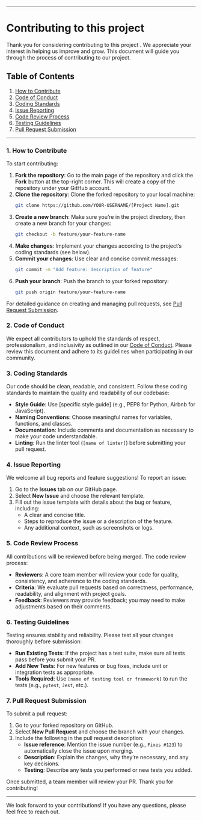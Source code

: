 
---

# Contributing to this project

Thank you for considering contributing to this project . We appreciate your interest in helping us improve and grow. This document will guide you through the process of contributing to our project.

## Table of Contents

1. [How to Contribute](#how-to-contribute)
2. [Code of Conduct](#code-of-conduct)
3. [Coding Standards](#coding-standards)
4. [Issue Reporting](#issue-reporting)
5. [Code Review Process](#code-review-process)
6. [Testing Guidelines](#testing-guidelines)
7. [Pull Request Submission](#pull-request-submission)

---

### 1. How to Contribute

To start contributing:

1. **Fork the repository**: Go to the main page of the repository and click the **Fork** button at the top-right corner. This will create a copy of the repository under your GitHub account.
2. **Clone the repository**: Clone the forked repository to your local machine:
   ```bash
   git clone https://github.com/YOUR-USERNAME/[Project Name].git
   ```
3. **Create a new branch**: Make sure you’re in the project directory, then create a new branch for your changes:
   ```bash
   git checkout -b feature/your-feature-name
   ```
4. **Make changes**: Implement your changes according to the project’s coding standards (see below).
5. **Commit your changes**: Use clear and concise commit messages:
   ```bash
   git commit -m "Add feature: description of feature"
   ```
6. **Push your branch**: Push the branch to your forked repository:
   ```bash
   git push origin feature/your-feature-name
   ```

For detailed guidance on creating and managing pull requests, see [Pull Request Submission](#pull-request-submission).

### 2. Code of Conduct

We expect all contributors to uphold the standards of respect, professionalism, and inclusivity as outlined in our [Code of Conduct](link-to-CODE_OF_CONDUCT.md). Please review this document and adhere to its guidelines when participating in our community.

### 3. Coding Standards

Our code should be clean, readable, and consistent. Follow these coding standards to maintain the quality and readability of our codebase:

- **Style Guide**: Use [specific style guide] (e.g., PEP8 for Python, Airbnb for JavaScript).
- **Naming Conventions**: Choose meaningful names for variables, functions, and classes.
- **Documentation**: Include comments and documentation as necessary to make your code understandable.
- **Linting**: Run the linter tool (`[name of linter]`) before submitting your pull request.

### 4. Issue Reporting

We welcome all bug reports and feature suggestions! To report an issue:

1. Go to the **Issues** tab on our GitHub page.
2. Select **New Issue** and choose the relevant template.
3. Fill out the issue template with details about the bug or feature, including:
   - A clear and concise title.
   - Steps to reproduce the issue or a description of the feature.
   - Any additional context, such as screenshots or logs.

### 5. Code Review Process

All contributions will be reviewed before being merged. The code review process:

- **Reviewers**: A core team member will review your code for quality, consistency, and adherence to the coding standards.
- **Criteria**: We evaluate pull requests based on correctness, performance, readability, and alignment with project goals.
- **Feedback**: Reviewers may provide feedback; you may need to make adjustments based on their comments.

### 6. Testing Guidelines

Testing ensures stability and reliability. Please test all your changes thoroughly before submission:

- **Run Existing Tests**: If the project has a test suite, make sure all tests pass before you submit your PR.
- **Add New Tests**: For new features or bug fixes, include unit or integration tests as appropriate.
- **Tools Required**: Use `[name of testing tool or framework]` to run the tests (e.g., `pytest`, `Jest`, etc.).

### 7. Pull Request Submission

To submit a pull request:

1. Go to your forked repository on GitHub.
2. Select **New Pull Request** and choose the branch with your changes.
3. Include the following in the pull request description:
   - **Issue reference**: Mention the issue number (e.g., `Fixes #123`) to automatically close the issue upon merging.
   - **Description**: Explain the changes, why they’re necessary, and any key decisions.
   - **Testing**: Describe any tests you performed or new tests you added.

Once submitted, a team member will review your PR. Thank you for contributing!

--- 

We look forward to your contributions! If you have any questions, please feel free to reach out.
